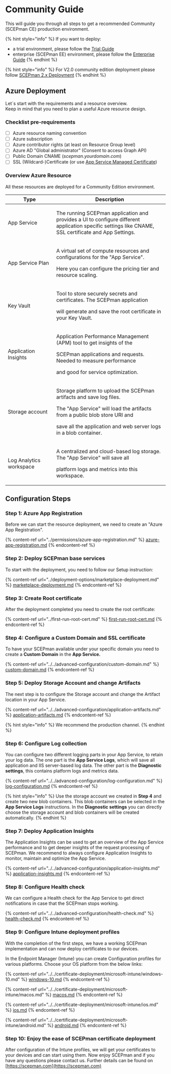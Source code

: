 # Community Guide

This will guide you through all steps to get a recommended Community (SCEPman CE) production environment.

{% hint style="info" %}
If you want to deploy:

* a trial environment, please follow the [Trial Guide](trial-guide.md)
* enterprise (SCEPman EE) environment, please follow the [Enterprise Guide](enterprise-guide.md)
{% endhint %}

{% hint style="info" %}
For V2.0 community edition deployment please follow [SCEPman 2.x Deployment](../deployment-options/v2.x-beta-enterprise-deployment.md)&#x20;
{% endhint %}

## Azure Deployment

Let´s start with the requirements and a resource overview.\
Keep in mind that you need to plan a useful Azure resource design.

### Checklist pre-requirements

* [ ] Azure resource naming convention
* [ ] Azure subscription
* [ ] Azure contributor rights (at least on Resource Group level)
* [ ] Azure AD "Global administrator" (Consent to access Graph API)
* [ ] Public Domain CNAME (_scepman.yourdomain.com_)
* [ ] SSL (Wildcard-)Certificate (or use [App Service Managed Certificate](https://docs.microsoft.com/en-us/azure/app-service/configure-ssl-certificate#create-a-free-certificate-preview))

### Overview Azure Resource

All these resources are deployed for a Community Edition environment.

| Type                    | Description                                                                                                                                                                                                                          |
| ----------------------- | ------------------------------------------------------------------------------------------------------------------------------------------------------------------------------------------------------------------------------------ |
| App Service             | <p>The running SCEPman application and provides a UI to configure different<br>application specific settings like CNAME, SSL certificate and App Settings.</p>                                                                       |
| App Service Plan        | <p>A virtual set of compute resources and configurations for the "App Service".</p><p>Here you can configure the pricing tier and resource scaling.</p>                                                                              |
| Key Vault               | <p>Tool to store securely secrets and certificates. The SCEPman application</p><p>will generate and save the root certificate in your Key Vault.</p>                                                                                 |
| Application Insights    | <p>Application Performance Management (APM) tool to get insights of the</p><p>SCEPman applications and requests. Needed to measure performance</p><p>and good for service optimization.</p>                                          |
| Storage account         | <p>Storage platform to upload the SCEPman artifacts and save log files.</p><p>The "App Service" will load the artifacts from a public blob store URI and</p><p>save all the application and web server logs in a blob container.</p> |
| Log Analytics workspace | <p>A centralized and cloud-based log storage. The "App Service" will save all</p><p>platform logs and metrics into this workspace.</p>                                                                                               |

## Configuration Steps

### Step 1: Azure App Registration

Before we can start the resource deployment, we need to create an "Azure App Registration".

{% content-ref url="../permissions/azure-app-registration.md" %}
[azure-app-registration.md](../permissions/azure-app-registration.md)
{% endcontent-ref %}

### Step 2: Deploy SCEPman base services

To start with the deployment, you need to follow our Setup instruction:

{% content-ref url="../deployment-options/marketplace-deployment.md" %}
[marketplace-deployment.md](../deployment-options/marketplace-deployment.md)
{% endcontent-ref %}

### Step 3: Create Root certificate

After the deployment completed you need to create the root certificate:

{% content-ref url="../first-run-root-cert.md" %}
[first-run-root-cert.md](../first-run-root-cert.md)
{% endcontent-ref %}

### Step 4: Configure a Custom Domain and SSL certificate

To have your SCEPman available under your specific domain you need to create a **Custom Domain** in the **App Service.**

{% content-ref url="../../advanced-configuration/custom-domain.md" %}
[custom-domain.md](../../advanced-configuration/custom-domain.md)
{% endcontent-ref %}

### Step 5: Deploy Storage Account and change Artifacts

The next step is to configure the Storage account and change the Artifact location in your App Service.

{% content-ref url="../../advanced-configuration/application-artifacts.md" %}
[application-artifacts.md](../../advanced-configuration/application-artifacts.md)
{% endcontent-ref %}

{% hint style="info" %}
We recommend the production channel.
{% endhint %}

### Step 6: Configure Log collection

You can configure two different logging parts in your App Service, to retain your log data. The one part is the **App Service Logs**, which will save all application and IIS server-based log data. The other part is the **Diagnostic settings**, this contains platform logs and metrics data.

{% content-ref url="../../advanced-configuration/log-configuration.md" %}
[log-configuration.md](../../advanced-configuration/log-configuration.md)
{% endcontent-ref %}

{% hint style="info" %}
Use the storage account we created in **Step 4** and create two new blob containers. This blob containers can be selected in the **App Service Logs** instructions. In the **Diagnostic settings** you can directly choose the storage account and blob containers will be created automatically.
{% endhint %}

### Step 7: Deploy Application Insights

The Application Insights can be used to get an overview of the App Service performance and to get deeper insights of the request processing of SCEPman. We recommend to always configure Application Insights to monitor, maintain and optimize the App Service.

{% content-ref url="../../advanced-configuration/application-insights.md" %}
[application-insights.md](../../advanced-configuration/application-insights.md)
{% endcontent-ref %}

### Step 8: Configure Health check

We can configure a Health check for the App Service to get direct notifications in case that the SCEPman stops working.

{% content-ref url="../../advanced-configuration/health-check.md" %}
[health-check.md](../../advanced-configuration/health-check.md)
{% endcontent-ref %}

### Step 9: Configure Intune deployment profiles

With the completion of the first steps, we have a working SCEPman implementation and can now deploy certificates to our devices.

In the Endpoint Manager (Intune) you can create Configuration profiles for various platforms. Choose your OS platform from the below links:

{% content-ref url="../../certificate-deployment/microsoft-intune/windows-10.md" %}
[windows-10.md](../../certificate-deployment/microsoft-intune/windows-10.md)
{% endcontent-ref %}

{% content-ref url="../../certificate-deployment/microsoft-intune/macos.md" %}
[macos.md](../../certificate-deployment/microsoft-intune/macos.md)
{% endcontent-ref %}

{% content-ref url="../../certificate-deployment/microsoft-intune/ios.md" %}
[ios.md](../../certificate-deployment/microsoft-intune/ios.md)
{% endcontent-ref %}

{% content-ref url="../../certificate-deployment/microsoft-intune/android.md" %}
[android.md](../../certificate-deployment/microsoft-intune/android.md)
{% endcontent-ref %}

### Step 10: Enjoy the ease of SCEPman certificate deployment

After configuration of the Intune profiles, we will get your certificates to your devices and can start using them. Now enjoy SCEPman and if you have any questions please contact us. Further details can be found on [https://scepman.com](https://scepman.com)
